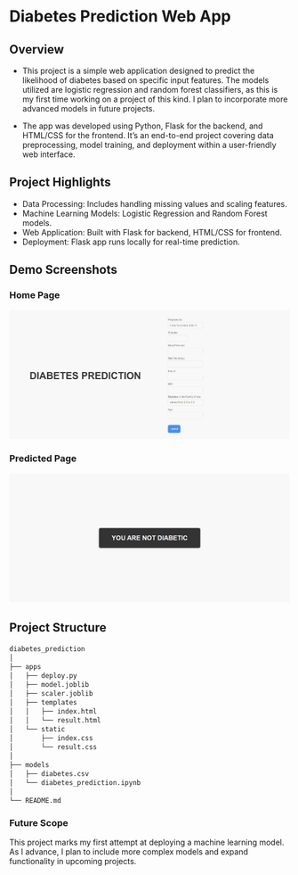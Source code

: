 # Diabetes Prediction Web App

## Overview
- This project is a simple web application designed to predict the likelihood of diabetes based on specific input features. The models utilized are logistic regression and random forest classifiers, as this is my first time working on a project of this kind. I plan to incorporate more advanced models in future projects.

- The app was developed using Python, Flask for the backend, and HTML/CSS for the frontend. It’s an end-to-end project covering data preprocessing, model training, and deployment within a user-friendly web interface.

## Project Highlights
 
- Data Processing: Includes handling missing values and scaling features.
- Machine Learning Models: Logistic Regression and Random Forest models.
- Web Application: Built with Flask for backend, HTML/CSS for frontend.
- Deployment: Flask app runs locally for real-time prediction.

## Demo Screenshots
### Home Page
![Home Screenshot](assets\screenshots\home_screenshot.png)

### Predicted Page
![Predicted Page Screenshot](assets\screenshots\prediction_screenshot.png)

## Project Structure
```
diabetes_prediction
│
├── apps
│   ├── deploy.py                
│   ├── model.joblib          
│   ├── scaler.joblib         
│   ├── templates
│   │   ├── index.html          
│   │   └── result.html       
│   └── static
│       ├── index.css           
│       └── result.css          
│
├── models
│   ├── diabetes.csv            
│   └── diabetes_prediction.ipynb 
│
└── README.md                 
``` 


### Future Scope
This project marks my first attempt at deploying a machine learning model. As I advance, I plan to include more complex models and expand functionality in upcoming projects.

